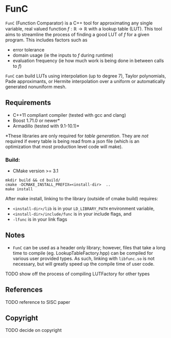FunC
====

`FunC` (Function Comparator) is a C++ tool for approximating any single variable, real valued function $f:\mathbb{R}\to\mathbb{R}$ with a lookup table (LUT). This tool aims to streamline the process of finding a good LUT of $f$ for a given program. This includes factors such as
- error tolerance
- domain usage (ie the inputs to $f$ during runtime)
- evaluation frequency (ie how much work is being done in between calls to $f$)

`FunC` can build LUTs using interpolation (up to degree 7), Taylor polynomials, Pade approximants, or Hermite interpolation over a uniform or automatically generated nonuniform mesh.


Requirements
------------

- C++11 compliant compiler (tested with gcc and clang)
- Boost 1.71.0 or newer*
- Armadillo (tested with 9.1-10.1)*

\*These libraries are only required for _table generation_. They are _not_ required if every table is being read from a json file (which is an optimization that most production level code will make).

### Build:

- CMake version >= 3.1
```
mkdir build && cd build/
cmake -DCMAKE_INSTALL_PREFIX=<install-dir>  ..
make install
```

After make install, linking to the library (outside of cmake build) requires:
- `<install-dir>/lib` is in your `LD_LIBRARY_PATH` environment variable,
- `<install-dir>/include/func` is in your include flags, and
- `-lfunc` is in your link flags

Notes
-----
- `FunC` can be used as a header only library; however, files that take a long time to compile (eg. LookupTableFactory.hpp) can be compiled for various user provided types. As such, linking with `libfunc.so` is not necessary, but will greatly speed up the compile time of user code.

TODO show off the process of compiling LUTFactory for other types

References
----------

TODO reference to SISC paper


Copyright
---------

TODO decide on copyright
